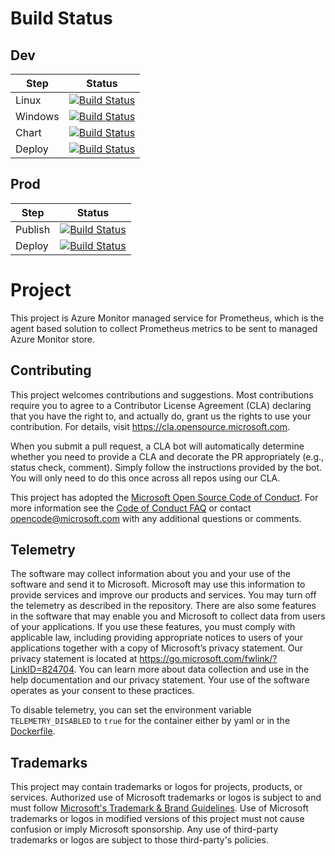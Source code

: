 # Build Status

## Dev 
| Step | Status |
| -- | -- |
| Linux | [![Build Status](https://github-private.visualstudio.com/azure/_apis/build/status/Azure.prometheus-collector?branchName=main&jobName=Build%20linux%20image)](https://github-private.visualstudio.com/azure/_build/latest?definitionId=440&branchName=main) |
| Windows | [![Build Status](https://github-private.visualstudio.com/azure/_apis/build/status/Azure.prometheus-collector?branchName=main&jobName=Build%20windows%20multi-arch%20image)](https://github-private.visualstudio.com/azure/_build/latest?definitionId=440&branchName=main)
| Chart | [![Build Status](https://github-private.visualstudio.com/azure/_apis/build/status/Azure.prometheus-collector?branchName=main&jobName=Package%20helm%20chart)](https://github-private.visualstudio.com/azure/_build/latest?definitionId=440&branchName=main)
| Deploy | [![Build Status](https://github-private.visualstudio.com/azure/_apis/build/status/Azure.prometheus-collector?branchName=main&jobName=Deploy%20to%20dev%20clusters)](https://github-private.visualstudio.com/azure/_build/latest?definitionId=440&branchName=main) |

## Prod
| Step | Status |
| -- | -- |
| Publish | [![Build Status](https://github-private.vsrm.visualstudio.com/_apis/public/Release/badge/2d36c31d-2f89-409f-9a3e-32e4e9699840/79/127)](https://github-private.visualstudio.com/azure/_release?definitionId=79&view=mine&_a=releases) |
| Deploy | [![Build Status](https://github-private.vsrm.visualstudio.com/_apis/public/Release/badge/2d36c31d-2f89-409f-9a3e-32e4e9699840/79/128)](https://github-private.visualstudio.com/azure/_release?definitionId=79&view=mine&_a=releases) |

# Project  

This project is Azure Monitor managed service for Prometheus, which is the agent based solution to collect Prometheus metrics to be sent to managed Azure Monitor store.

## Contributing 

This project welcomes contributions and suggestions.  Most contributions require you to agree to a
Contributor License Agreement (CLA) declaring that you have the right to, and actually do, grant us
the rights to use your contribution. For details, visit https://cla.opensource.microsoft.com.

When you submit a pull request, a CLA bot will automatically determine whether you need to provide
a CLA and decorate the PR appropriately (e.g., status check, comment). Simply follow the instructions
provided by the bot. You will only need to do this once across all repos using our CLA.

This project has adopted the [Microsoft Open Source Code of Conduct](https://opensource.microsoft.com/codeofconduct/).
For more information see the [Code of Conduct FAQ](https://opensource.microsoft.com/codeofconduct/faq/) or
contact [opencode@microsoft.com](mailto:opencode@microsoft.com) with any additional questions or comments.

## Telemetry

The software may collect information about you and your use of the software and send it to Microsoft. Microsoft may use this information to provide services and improve our products and services. You may turn off the telemetry as described in the repository. There are also some features in the software that may enable you and Microsoft to collect data from users of your applications. If you use these features, you must comply with applicable law, including providing appropriate notices to users of your applications together with a copy of Microsoft’s privacy statement. Our privacy statement is located at https://go.microsoft.com/fwlink/?LinkID=824704. You can learn more about data collection and use in the help documentation and our privacy statement. Your use of the software operates as your consent to these practices.

To disable telemetry, you can set the environment variable `TELEMETRY_DISABLED` to `true` for the container either by yaml or in the [Dockerfile](/otelcollector/build/linux/Dockerfile).

## Trademarks 

This project may contain trademarks or logos for projects, products, or services. Authorized use of Microsoft 
trademarks or logos is subject to and must follow 
[Microsoft's Trademark & Brand Guidelines](https://www.microsoft.com/en-us/legal/intellectualproperty/trademarks/usage/general).
Use of Microsoft trademarks or logos in modified versions of this project must not cause confusion or imply Microsoft sponsorship.
Any use of third-party trademarks or logos are subject to those third-party's policies.
 
